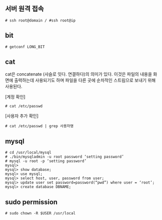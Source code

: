 ## 서버 원격 접속
	
	# ssh root@domain / #ssh root@ip

## bit
	
	# getconf LONG_BIT

## cat
cat은 concatenate (사슬로 잇다. 연결하다)의 의미가 있다.
이것은 파일의 내용을 화면에 출력하는데 사용되기도 하며
파일을 다른 곳에 순차적인 스트림으로 보내기 위해 사용된다.

[계정 확인]
	
	# cat /etc/passwd

[사용자 추가 확인]
	
	# cat /etc/passwd | grep 사용자명

## mysql
	
	# cd /usr/local/mysql
	# ./bin/mysqladmin -u root password ‘setting password’
	# mysql -u root -p ‘setting password’
	mysql> 
	mysql> show database;
	mysql> use mysql;
	mysql> select host, user, password from user;
	mysql> update user set password=password(“pwd”) where user = ‘root’;
	mysql> create database DBNAME;

## sudo permission
	
	# sudo chown -R $USER /usr/local